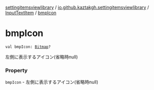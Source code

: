 [settingitemsviewlibrary](../../index.md) / [io.github.kaztakgh.settingitemsviewlibrary](../index.md) / [InputTextItem](index.md) / [bmpIcon](./bmp-icon.md)

# bmpIcon

`val bmpIcon: `[`Bitmap`](https://developer.android.com/reference/android/graphics/Bitmap.html)`?`

左側に表示するアイコン(省略時null)

### Property

`bmpIcon` - 左側に表示するアイコン(省略時null)